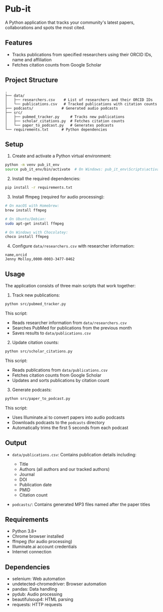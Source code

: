 # Pub-it

A Python application that tracks your community's latest papers, collaborations and spots the most cited.

## Features

- Tracks publications from specified researchers using their ORCID IDs, name and affiliation
- Fetches citation counts from Google Scholar

## Project Structure

```
.
├── data/
│   ├── researchers.csv    # List of researchers and their ORCID IDs
│   └── publications.csv   # Tracked publications with citation counts
├── podcasts/             # Generated audio podcasts
├── src/
│   ├── pubmed_tracker.py     # Tracks new publications
│   ├── scholar_citations.py  # Fetches citation counts
│   └── paper_to_podcast.py   # Generates podcasts
└── requirements.txt      # Python dependencies
```

## Setup

1. Create and activate a Python virtual environment:
```bash
python -m venv pub_it_env
source pub_it_env/bin/activate  # On Windows: pub_it_env\Scripts\activate
```

2. Install the required dependencies:
```bash
pip install -r requirements.txt
```

3. Install ffmpeg (required for audio processing):
```bash
# On macOS with Homebrew:
brew install ffmpeg

# On Ubuntu/Debian:
sudo apt-get install ffmpeg

# On Windows with Chocolatey:
choco install ffmpeg
```

4. Configure `data/researchers.csv` with researcher information:
```csv
name,orcid
Jenny Molloy,0000-0003-3477-8462
```

## Usage

The application consists of three main scripts that work together:

1. Track new publications:
```bash
python src/pubmed_tracker.py
```
This script:
- Reads researcher information from `data/researchers.csv`
- Searches PubMed for publications from the previous month
- Saves results to `data/publications.csv`

2. Update citation counts:
```bash
python src/scholar_citations.py
```
This script:
- Reads publications from `data/publications.csv`
- Fetches citation counts from Google Scholar
- Updates and sorts publications by citation count

3. Generate podcasts:
```bash
python src/paper_to_podcast.py
```
This script:
- Uses Illuminate.ai to convert papers into audio podcasts
- Downloads podcasts to the `podcasts` directory
- Automatically trims the first 5 seconds from each podcast

## Output

- `data/publications.csv`: Contains publication details including:
  - Title
  - Authors (all authors and our tracked authors)
  - Journal
  - DOI
  - Publication date
  - PMID
  - Citation count

- `podcasts/`: Contains generated MP3 files named after the paper titles

## Requirements

- Python 3.8+
- Chrome browser installed
- ffmpeg (for audio processing)
- Illuminate.ai account credentials
- Internet connection

## Dependencies

- selenium: Web automation
- undetected-chromedriver: Browser automation
- pandas: Data handling
- pydub: Audio processing
- beautifulsoup4: HTML parsing
- requests: HTTP requests 